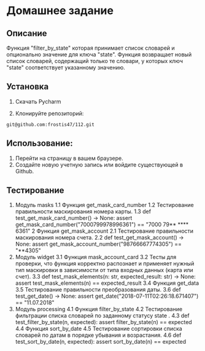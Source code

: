# Домашнее задание
## Описание 

Функция "filter_by_state" которая принимает список словарей и опционально значение для ключа "state".
Функция возвращает новый список словарей, содержащий только те словари, у которых ключ 
"state" соответствует указанному значению.


## Установка 


1. Скачать Pycharm

2. Клонируйте репозиторий:

``git@github.com:frostis47/112.git``


## Использование:

1. Перейти на страницу в вашем браузере.
2. Создайте новую учетную запись или войдите существующей в Github.


## Тестирование 
1. Модуль masks 
1.1 Функция get_mask_card_number
1.2 Тестирование правильности маскирования номера карты.
1.3 def test_get_mask_card_number() -> None:
    assert get_mask_card_number("7000799978996361") == "7000 79** **** 6361"
2 Функция get_mask_account
2.1 Тестирование правильности маскирования номера счета.
2.2 def test_get_mask_account() -> None:
    assert get_mask_account_number("98766667774305") == "**4305"
3. Модуль widget
3.1 Функция mask_account_card 
3.2 Тесты для проверки, что функция корректно распознает и применяет нужный тип маскировки в зависимости от типа входных данных (карта или счет).
3.3 def test_mask_elements(n: str, expected_result: str) -> None:
    assert test_mask_elements(n) == expected_result
3.4 Функция get_data
3.5 Тестирование правильности преобразования даты.
3.6 def test_get_date() -> None:
    assert get_date("2018-07-11T02:26:18.671407") == "11.07.2018"
4. Модуль processing
4.1 Функция filter_by_state
4.2 Тестирование фильтрации списка словарей по заданному статусу 
state .
4.3 def test_filter_by_state(n, expected):
    assert filter_by_state(n) == expected
4.4 Функция sort_by_date
4.5 Тестирование сортировки списка словарей по датам в порядке убывания и возрастания.
4.6 def test_sort_by_date(n, expected):
    assert sort_by_date(n) == expected